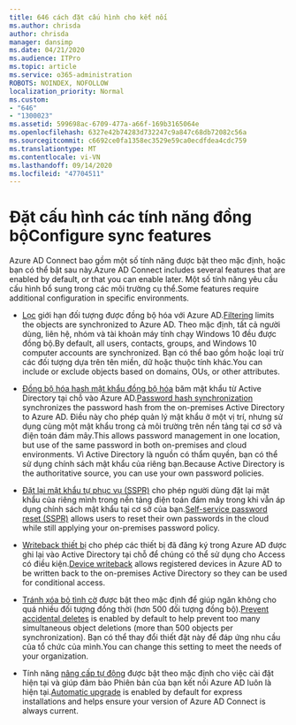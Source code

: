 ```yaml
---
title: 646 cách đặt cấu hình cho kết nối
ms.author: chrisda
author: chrisda
manager: dansimp
ms.date: 04/21/2020
ms.audience: ITPro
ms.topic: article
ms.service: o365-administration
ROBOTS: NOINDEX, NOFOLLOW
localization_priority: Normal
ms.custom:
- "646"
- "1300023"
ms.assetid: 599698ac-6709-477a-a66f-169b3165064e
ms.openlocfilehash: 6327e42b74283d732247c9a847c68db72082c56a
ms.sourcegitcommit: c6692ce0fa1358ec3529e59ca0ecdfdea4cdc759
ms.translationtype: MT
ms.contentlocale: vi-VN
ms.lasthandoff: 09/14/2020
ms.locfileid: "47704511"
---
```

# <a name="configure-sync-features"></a><span data-ttu-id="473d5-102">Đặt cấu hình các tính năng đồng bộ</span><span class="sxs-lookup"><span data-stu-id="473d5-102">Configure sync features</span></span>

<span data-ttu-id="473d5-103">Azure AD Connect bao gồm một số tính năng được bật theo mặc định, hoặc bạn có thể bật sau này.</span><span class="sxs-lookup"><span data-stu-id="473d5-103">Azure AD Connect includes several features that are enabled by default, or that you can enable later.</span></span> <span data-ttu-id="473d5-104">Một số tính năng yêu cầu cấu hình bổ sung trong các môi trường cụ thể.</span><span class="sxs-lookup"><span data-stu-id="473d5-104">Some features require additional configuration in specific environments.</span></span>

- <span data-ttu-id="473d5-105">[Lọc](https://docs.microsoft.com/azure/active-directory/connect/active-directory-aadconnectsync-configure-filtering) giới hạn đối tượng được đồng bộ hóa với Azure AD.</span><span class="sxs-lookup"><span data-stu-id="473d5-105">[Filtering](https://docs.microsoft.com/azure/active-directory/connect/active-directory-aadconnectsync-configure-filtering) limits the objects are synchronized to Azure AD.</span></span> <span data-ttu-id="473d5-106">Theo mặc định, tất cả người dùng, liên hệ, nhóm và tài khoản máy tính chạy Windows 10 đều được đồng bộ.</span><span class="sxs-lookup"><span data-stu-id="473d5-106">By default, all users, contacts, groups, and Windows 10 computer accounts are synchronized.</span></span> <span data-ttu-id="473d5-107">Bạn có thể bao gồm hoặc loại trừ các đối tượng dựa trên tên miền, dữ hoặc thuộc tính khác.</span><span class="sxs-lookup"><span data-stu-id="473d5-107">You can include or exclude objects based on domains, OUs, or other attributes.</span></span>

- <span data-ttu-id="473d5-108">[Đồng bộ hóa hash mật khẩu đồng bộ hóa](https://docs.microsoft.com/azure/active-directory/connect/active-directory-aadconnectsync-implement-password-hash-synchronization) băm mật khẩu từ Active Directory tại chỗ vào Azure AD.</span><span class="sxs-lookup"><span data-stu-id="473d5-108">[Password hash synchronization](https://docs.microsoft.com/azure/active-directory/connect/active-directory-aadconnectsync-implement-password-hash-synchronization) synchronizes the password hash from the on-premises Active Directory to Azure AD.</span></span> <span data-ttu-id="473d5-109">Điều này cho phép quản lý mật khẩu ở một vị trí, nhưng sử dụng cùng một mật khẩu trong cả môi trường trên nền tảng tại cơ sở và điện toán đám mây.</span><span class="sxs-lookup"><span data-stu-id="473d5-109">This allows password management in one location, but use of the same password in both on-premises and cloud environments.</span></span> <span data-ttu-id="473d5-110">Vì Active Directory là nguồn có thẩm quyền, bạn có thể sử dụng chính sách mật khẩu của riêng bạn.</span><span class="sxs-lookup"><span data-stu-id="473d5-110">Because Active Directory is the authoritative source, you can use your own password policies.</span></span>

- <span data-ttu-id="473d5-111">[Đặt lại mật khẩu tự phục vụ (SSPR)](https://docs.microsoft.com/azure/active-directory/authentication/quickstart-sspr) cho phép người dùng đặt lại mật khẩu của riêng mình trong nền tảng điện toán đám mây trong khi vẫn áp dụng chính sách mật khẩu tại cơ sở của bạn.</span><span class="sxs-lookup"><span data-stu-id="473d5-111">[Self-service password reset (SSPR)](https://docs.microsoft.com/azure/active-directory/authentication/quickstart-sspr) allows users to reset their own passwords in the cloud while still applying your on-premises password policy.</span></span>

- <span data-ttu-id="473d5-112">[Writeback thiết bị](https://docs.microsoft.com/azure/active-directory/connect/active-directory-aadconnect-feature-device-writeback) cho phép các thiết bị đã đăng ký trong Azure AD được ghi lại vào Active Directory tại chỗ để chúng có thể sử dụng cho Access có điều kiện.</span><span class="sxs-lookup"><span data-stu-id="473d5-112">[Device writeback](https://docs.microsoft.com/azure/active-directory/connect/active-directory-aadconnect-feature-device-writeback) allows registered devices in Azure AD to be written back to the on-premises Active Directory so they can be used for conditional access.</span></span>

- <span data-ttu-id="473d5-113">[Tránh xóa bỏ tình cờ](https://docs.microsoft.com/azure/active-directory/connect/active-directory-aadconnectsync-feature-prevent-accidental-deletes) được bật theo mặc định để giúp ngăn không cho quá nhiều đối tượng đồng thời (hơn 500 đối tượng đồng bộ).</span><span class="sxs-lookup"><span data-stu-id="473d5-113">[Prevent accidental deletes](https://docs.microsoft.com/azure/active-directory/connect/active-directory-aadconnectsync-feature-prevent-accidental-deletes) is enabled by default to help prevent too many simultaneous object deletions (more than 500 objects per synchronization).</span></span> <span data-ttu-id="473d5-114">Bạn có thể thay đổi thiết đặt này để đáp ứng nhu cầu của tổ chức của mình.</span><span class="sxs-lookup"><span data-stu-id="473d5-114">You can change this setting to meet the needs of your organization.</span></span>

- <span data-ttu-id="473d5-115">Tính năng [nâng cấp tự động](https://docs.microsoft.com/azure/active-directory/connect/active-directory-aadconnect-feature-automatic-upgrade) được bật theo mặc định cho việc cài đặt hiện tại và giúp đảm bảo Phiên bản của bạn kết nối Azure AD luôn là hiện tại.</span><span class="sxs-lookup"><span data-stu-id="473d5-115">[Automatic upgrade](https://docs.microsoft.com/azure/active-directory/connect/active-directory-aadconnect-feature-automatic-upgrade) is enabled by default for express installations and helps ensure your version of Azure AD Connect is always current.</span></span>
